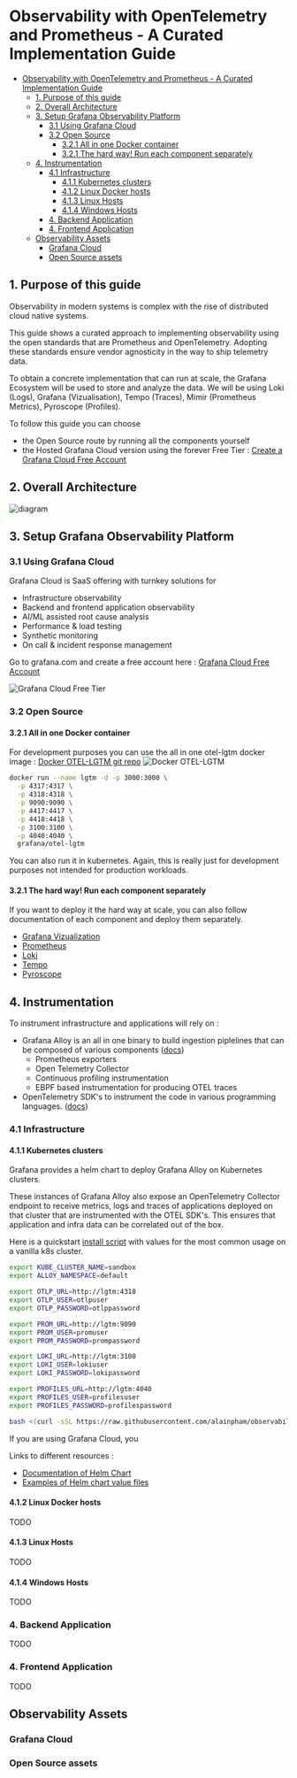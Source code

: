 # Observability with OpenTelemetry and Prometheus - A Curated Implementation Guide

- [Observability with OpenTelemetry and Prometheus - A Curated Implementation Guide](#observability-with-opentelemetry-and-prometheus---a-curated-implementation-guide)
  - [1. Purpose of this guide](#1-purpose-of-this-guide)
  - [2. Overall Architecture](#2-overall-architecture)
  - [3. Setup Grafana Observability Platform](#3-setup-grafana-observability-platform)
    - [3.1 Using Grafana Cloud](#31-using-grafana-cloud)
    - [3.2 Open Source](#32-open-source)
      - [3.2.1 All in one Docker container](#321-all-in-one-docker-container)
      - [3.2.1 The hard way! Run each component separately](#321-the-hard-way-run-each-component-separately)
  - [4. Instrumentation](#4-instrumentation)
    - [4.1 Infrastructure](#41-infrastructure)
      - [4.1.1 Kubernetes clusters](#411-kubernetes-clusters)
      - [4.1.2 Linux Docker hosts](#412-linux-docker-hosts)
      - [4.1.3 Linux Hosts](#413-linux-hosts)
      - [4.1.4 Windows Hosts](#414-windows-hosts)
    - [4. Backend Application](#4-backend-application)
    - [4. Frontend Application](#4-frontend-application)
  - [Observability Assets](#observability-assets)
    - [Grafana Cloud](#grafana-cloud)
    - [Open Source assets](#open-source-assets)


## 1. Purpose of this guide

Observability in modern systems is complex with the rise of distributed cloud native systems.

This guide shows a curated approach to implementing observability using the open standards that are Prometheus and OpenTelemetry. Adopting these standards ensure vendor agnosticity in the way to ship telemetry data.

To obtain a concrete implementation that can run at scale, the Grafana Ecosystem will be used to store and analyze the data. We will be using Loki (Logs), Grafana (Vizualisation), Tempo (Traces), Mimir (Prometheus Metrics), Pyroscope (Profiles).

To follow this guide you can choose 
- the Open Source route by running all the components yourself
- the Hosted Grafana Cloud version using the forever Free Tier : [Create a Grafana Cloud Free Account](https://grafana.com/auth/sign-up/create-user?pg=otelpromguide)

## 2. Overall Architecture

![diagram](graphics/observability-architecture.png)

## 3. Setup Grafana Observability Platform

### 3.1 Using Grafana Cloud 

Grafana Cloud is SaaS offering with turnkey solutions for
- Infrastructure observability
- Backend and frontend application observability
- AI/ML assisted root cause analysis
- Performance & load testing
- Synthetic monitoring
- On call & incident response management


Go to grafana.com and create a free account here : [Grafana Cloud Free Account](https://grafana.com/auth/sign-up/create-user?pg=otelpromguide)

![Grafana Cloud Free Tier](graphics/gc-free-tier.png)

### 3.2 Open Source

#### 3.2.1 All in one Docker container

For development purposes you can use the all in one otel-lgtm docker image : 
[Docker OTEL-LGTM git repo](https://github.com/grafana/docker-otel-lgtm)
![Docker OTEL-LGTM](https://github.com/grafana/docker-otel-lgtm/blob/main/img/overview.png?raw=true)

```bash
docker run --name lgtm -d -p 3000:3000 \
  -p 4317:4317 \
  -p 4318:4318 \
  -p 9090:9090 \
  -p 4417:4417 \
  -p 4418:4418 \
  -p 3100:3100 \
  -p 4040:4040 \
  grafana/otel-lgtm
```



You can also run it in kubernetes. Again, this is really just for development purposes not intended for production workloads.


#### 3.2.1 The hard way! Run each component separately

If you want to deploy it the hard way at scale, you can also follow documentation of each component and deploy them separately.

 - [Grafana Vizualization](https://grafana.com/docs/grafana/latest/setup-grafana/installation/)
 - [Prometheus](https://prometheus.io/docs/prometheus/latest/installation/)
 - [Loki](https://grafana.com/docs/loki/latest/setup/install/)
 - [Tempo](https://grafana.com/docs/tempo/latest/setup/)
 - [Pyroscope](https://grafana.com/docs/pyroscope/latest/get-started/)


## 4. Instrumentation

To instrument infrastructure and applications will rely on :
- Grafana Alloy is an all in one binary to build ingestion piplelines that can be composed of various components ([docs](https://grafana.com/docs/alloy/latest/))
  - Prometheus exporters
  - Open Telemetry Collector
  - Continuous profiling instrumentation
  - EBPF based instrumentation for producing OTEL traces
- OpenTelemetry SDK's to instrument the code in various programming languages. ([docs](https://opentelemetry.io/docs/languages/))

### 4.1 Infrastructure

#### 4.1.1 Kubernetes clusters

Grafana provides a helm chart to deploy Grafana Alloy on Kubernetes clusters. 

These instances of Grafana Alloy also expose an OpenTelemetry Collector endpoint to receive metrics, logs and traces of applications deployed on that cluster that are instrumented with the OTEL SDK's. This ensures that application and infra data can be correlated out of the box.


Here is a quickstart [install script](src/alloy-k8s-deploy.sh) with values for the most common usage on a vanilla k8s cluster.

```bash
export KUBE_CLUSTER_NAME=sandbox
export ALLOY_NAMESPACE=default

export OTLP_URL=http://lgtm:4318
export OTLP_USER=otlpuser
export OTLP_PASSWORD=otlppassword

export PROM_URL=http://lgtm:9090
export PROM_USER=promuser
export PROM_PASSWORD=prompassword

export LOKI_URL=http://lgtm:3100
export LOKI_USER=lokiuser
export LOKI_PASSWORD=lokipassword

export PROFILES_URL=http://lgtm:4040
export PROFILES_USER=profilesuser
export PROFILES_PASSWORD=profilespassword

bash <(curl -sSL https://raw.githubusercontent.com/alainpham/observability-with-opentelemetry-and-prometheus/refs/heads/master/src/alloy-k8s-deploy.sh?token=GHSAT0AAAAAADFVOORXAL64YKGMNJWGSSPK2DFGVNA)
```

If you are using Grafana Cloud, you 

Links to different resources : 
- [Documentation of Helm Chart](https://github.com/grafana/k8s-monitoring-helm/blob/main/charts/k8s-monitoring/README.md)
- [Examples of Helm chart value files](https://github.com/grafana/k8s-monitoring-helm/tree/main/charts/k8s-monitoring/docs/examples)



#### 4.1.2 Linux Docker hosts

TODO

#### 4.1.3 Linux Hosts

TODO

#### 4.1.4 Windows Hosts

TODO

### 4. Backend Application

TODO

### 4. Frontend Application

TODO

## Observability Assets

### Grafana Cloud

### Open Source assets